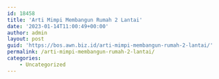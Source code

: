 ```yaml
---
id: 18458
title: 'Arti Mimpi Membangun Rumah 2 Lantai'
date: '2023-01-14T11:00:49+00:00'
author: admin
layout: post
guid: 'https://bos.awn.biz.id/arti-mimpi-membangun-rumah-2-lantai/'
permalink: /arti-mimpi-membangun-rumah-2-lantai/
categories:
    - Uncategorized
---
```


